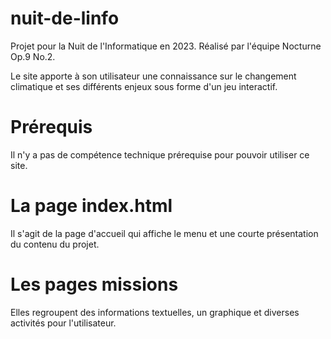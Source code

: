 # nuit-de-linfo
Projet pour la Nuit de l'Informatique en 2023.
Réalisé par l'équipe Nocturne Op.9 No.2.

Le site apporte à son utilisateur une connaissance sur le changement climatique et ses différents enjeux sous forme d'un jeu interactif.

# Prérequis
Il n'y a pas de compétence technique prérequise pour pouvoir utiliser ce site.

# La page index.html
Il s'agit de la page d'accueil qui affiche le menu et une courte présentation du contenu du projet.

# Les pages missions
Elles regroupent des informations textuelles, un graphique et diverses activités pour l'utilisateur.
